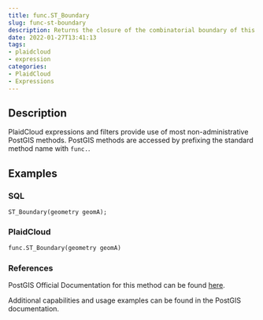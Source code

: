 ```yaml
---
title: func.ST_Boundary
slug: func-st-boundary
description: Returns the closure of the combinatorial boundary of this Geometry
date: 2022-01-27T13:41:13
tags:
- plaidcloud
- expression
categories:
- PlaidCloud
- Expressions
---
```



## Description


PlaidCloud expressions and filters provide use of most non-administrative PostGIS methods. PostGIS methods are accessed by prefixing the standard method name with `func.`.



## Examples


### SQL



```
ST_Boundary(geometry geomA);
```


### PlaidCloud



```python
func.ST_Boundary(geometry geomA)
```


### References


PostGIS Official Documentation for this method can be found [here](https://postgis.net/docs/manual-3.1/ST_Boundary.html).



Additional capabilities and usage examples can be found in the PostGIS documentation.

